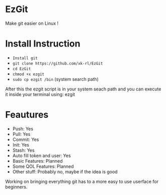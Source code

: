 # EzGit
Make git easier on Linux !

# Install Instruction
- ```Install git```
- ```git clone https://github.com/xk-rl/EzGit```
- ```cd EzGit```
- ```chmod +x ezgit```
- ```sudo cp ezgit /bin``` (system search path)

After this the ezgit script is in your system seach path and you can execute it inside your terminal using: ezgit

# Feautures
- Push: Yes
- Pull: Yes
- Commit: Yes
- Init: Yes
- Stash: Yes
- Auto fill token and user: Yes
- Basic Features: Planned
- Some QOL Features: Planned
- Other stuff: Probably no, maybe if the idea is good

Working on bringing everything git has to a more easy to use userface for beginners.
